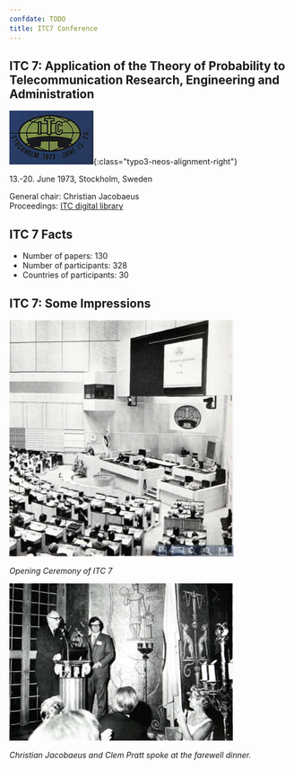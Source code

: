 ```yaml
---
confdate: TODO
title: ITC7 Conference
---
```


## ITC 7: Application of the Theory of Probability to Telecommunication Research, Engineering and Administration

![](/assets/Persistent/itc07-small.png){:class="typo3-neos-alignment-right"}

13.-20. June 1973, Stockholm, Sweden

General chair: Christian Jacobaeus<br/>
Proceedings: [ITC digital library](/itc-library/itc7.html)




## ITC 7 Facts

  * Number of papers: 130
  * Number of participants: 328
  * Countries of participants: 30



## ITC 7: Some Impressions

![](/assets/Persistent/itc7-congress-400x421.png)

_Opening Ceremony of ITC 7_

![](/assets/Persistent/itc7-diner-399x280.png)

_Christian Jacobaeus and Clem Pratt spoke at the farewell dinner._
